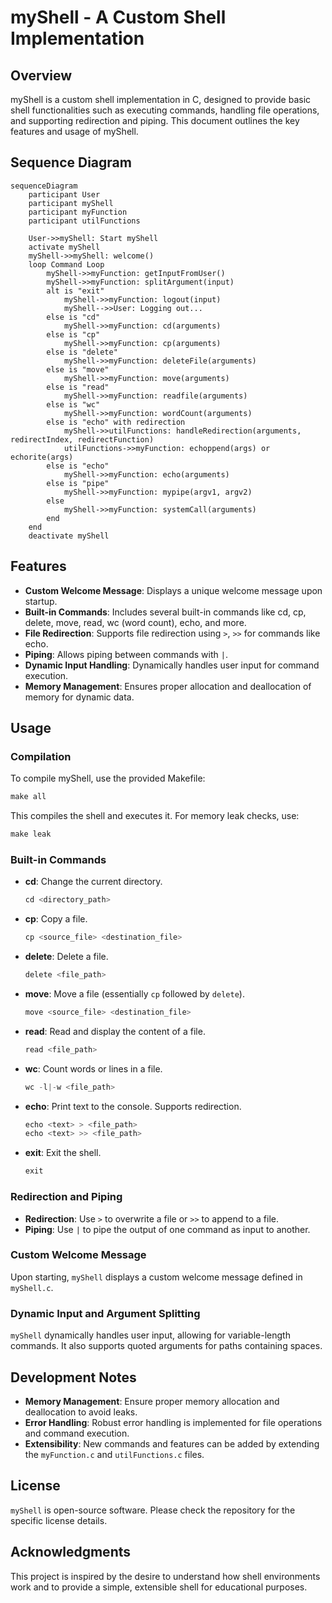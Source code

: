 # myShell - A Custom Shell Implementation

## Overview
myShell is a custom shell implementation in C, designed to provide basic shell functionalities such as executing commands, handling file operations, and supporting redirection and piping. This document outlines the key features and usage of myShell.

## Sequence Diagram

```mermaid
sequenceDiagram
    participant User
    participant myShell
    participant myFunction
    participant utilFunctions

    User->>myShell: Start myShell
    activate myShell
    myShell->>myShell: welcome()
    loop Command Loop
        myShell->>myFunction: getInputFromUser()
        myShell->>myFunction: splitArgument(input)
        alt is "exit"
            myShell->>myFunction: logout(input)
            myShell-->>User: Logging out...
        else is "cd"
            myShell->>myFunction: cd(arguments)
        else is "cp"
            myShell->>myFunction: cp(arguments)
        else is "delete"
            myShell->>myFunction: deleteFile(arguments)
        else is "move"
            myShell->>myFunction: move(arguments)
        else is "read"
            myShell->>myFunction: readfile(arguments)
        else is "wc"
            myShell->>myFunction: wordCount(arguments)
        else is "echo" with redirection
            myShell->>utilFunctions: handleRedirection(arguments, redirectIndex, redirectFunction)
            utilFunctions->>myFunction: echoppend(args) or echorite(args)
        else is "echo"
            myShell->>myFunction: echo(arguments)
        else is "pipe"
            myShell->>myFunction: mypipe(argv1, argv2)
        else
            myShell->>myFunction: systemCall(arguments)
        end
    end
    deactivate myShell
```

## Features
- **Custom Welcome Message**: Displays a unique welcome message upon startup.
- **Built-in Commands**: Includes several built-in commands like cd, cp, delete, move, read, wc (word count), echo, and more.
- **File Redirection**: Supports file redirection using `>`, `>>` for commands like echo.
- **Piping**: Allows piping between commands with `|`.
- **Dynamic Input Handling**: Dynamically handles user input for command execution.
- **Memory Management**: Ensures proper allocation and deallocation of memory for dynamic data.

## Usage

### Compilation
To compile myShell, use the provided Makefile:
```makefile
make all
```
This compiles the shell and executes it. For memory leak checks, use:
```makefile
make leak
```

### Built-in Commands
- **cd**: Change the current directory.
    ```c
    cd <directory_path>
    ```
- **cp**: Copy a file.
    ```c
    cp <source_file> <destination_file>
    ```
- **delete**: Delete a file.
    ```c
    delete <file_path>
    ```
- **move**: Move a file (essentially `cp` followed by `delete`).
    ```c
    move <source_file> <destination_file>
    ```
- **read**: Read and display the content of a file.
    ```c
    read <file_path>
    ```
- **wc**: Count words or lines in a file.
    ```c
    wc -l|-w <file_path>
    ```
- **echo**: Print text to the console. Supports redirection.
    ```c
    echo <text> > <file_path>
    echo <text> >> <file_path>
    ```
- **exit**: Exit the shell.
    ```c
    exit
    ```

### Redirection and Piping
- **Redirection**: Use `>` to overwrite a file or `>>` to append to a file.
- **Piping**: Use `|` to pipe the output of one command as input to another.

### Custom Welcome Message
Upon starting, `myShell` displays a custom welcome message defined in `myShell.c`.

### Dynamic Input and Argument Splitting
`myShell` dynamically handles user input, allowing for variable-length commands. It also supports quoted arguments for paths containing spaces.

## Development Notes
- **Memory Management**: Ensure proper memory allocation and deallocation to avoid leaks.
- **Error Handling**: Robust error handling is implemented for file operations and command execution.
- **Extensibility**: New commands and features can be added by extending the `myFunction.c` and `utilFunctions.c` files.

## License
`myShell` is open-source software. Please check the repository for the specific license details.

## Acknowledgments
This project is inspired by the desire to understand how shell environments work and to provide a simple, extensible shell for educational purposes.
